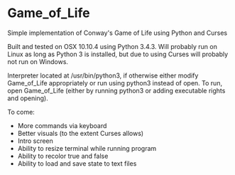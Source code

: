 # Game_of_Life
Simple implementation of Conway's Game of Life using Python and Curses

Built and tested on OSX 10.10.4 using Python 3.4.3.
Will probably run on Linux as long as Python 3 is installed, but due to using Curses will probably not run on Windows.

Interpreter located at /usr/bin/python3, if otherwise either modify Game_of_Life appropriately or run using python3 instead of open.
To run, open Game_of_Life (either by running python3 or adding executable rights and opening).

To come:
- More commands via keyboard
- Better visuals (to the extent Curses allows)
- Intro screen
- Ability to resize terminal while running program
- Ability to recolor true and false
- Ability to load and save state to text files
